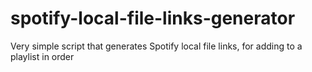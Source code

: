 # spotify-local-file-links-generator
Very simple script that generates Spotify local file links, for adding to a playlist in order
